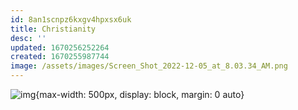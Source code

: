 ```yaml
---
id: 8an1scnpz6kxgv4hpxsx6uk
title: Christianity
desc: ''
updated: 1670256252264
created: 1670255987744
image: /assets/images/Screen_Shot_2022-12-05_at_8.03.34_AM.png
---
```



![img](/assets/images/Screen_Shot_2022-12-05_at_8.03.34_AM.png){max-width: 500px, display: block, margin: 0 auto}
